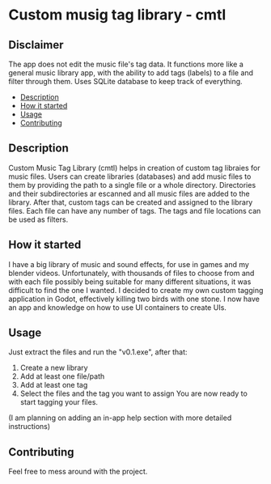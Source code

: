 # Custom musig tag library - cmtl

## Disclaimer

The app does not edit the music file's tag data. It functions more like a general music library app, with the ability to add tags (labels) to a file and filter through them. Uses SQLite database to keep track of everything.


- [Description](#description)
- [How it started](#how-it-started)
- [Usage](#usage)
- [Contributing](#contributing)

## Description

Custom Music Tag Library (cmtl) helps in creation of custom tag libraies for music files. Users can create libraries (databases) and add music files to them by providing the path to a single file or a whole directory. 
Directories and their subdirectories ar escanned and all music files are added to the library. After that, custom tags can be created and assigned to the library files. Each file can have any number of tags. The tags and file locations 
can be used as filters.


## How it started

I have a big library of music and sound effects, for use in games and my blender videos. Unfortunately, with thousands of files to choose from and with each file possibly being suitable for many different situations, 
it was difficult to find the one I wanted. I decided to create my own custom tagging application in Godot, effectively killing two birds with one stone. I now have an app and knowledge on how to use UI containers to create UIs.


## Usage

Just extract the files and run the "v0.1.exe", after that:
1. Create a new library
2. Add at least one file/path
3. Add at least one tag
4. Select the files and the tag you want to assign
You are now ready to start tagging your files.

(I am planning on adding an in-app help section with more detailed instructions)


## Contributing
Feel free to mess around with the project.
